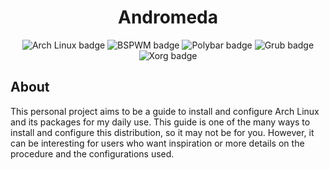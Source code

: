 <h1 align="center">Andromeda</h1>

<p align="center">
	<img src="https://img.shields.io/badge/-Arch%20Linux-blue?style=flat-square" alt="Arch Linux badge" />
	<img src="https://img.shields.io/badge/-BSPWM-blueviolet?style=flat-square" alt="BSPWM badge" />
	<img src="https://img.shields.io/badge/-Polybar-red?style=flat-square" alt="Polybar badge" />
	<img src="https://img.shields.io/badge/-Grub-brightgreen?style=flat-square" alt="Grub badge" />
	<img src="https://img.shields.io/badge/-Xorg-lightgrey?style=flat-square" alt="Xorg badge" />
</p>

## About

This personal project aims to be a guide to install and configure Arch Linux and its packages for my daily use. This guide is one of the many ways to install and configure this distribution, so it may not be for you. However, it can be interesting for users who want inspiration or more details on the procedure and the configurations used.
